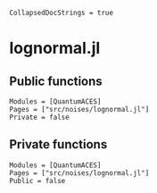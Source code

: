 ```@meta
CollapsedDocStrings = true
```

# lognormal.jl

## Public functions

```@autodocs
Modules = [QuantumACES]
Pages = ["src/noises/lognormal.jl"]
Private = false
```

## Private functions

```@autodocs
Modules = [QuantumACES]
Pages = ["src/noises/lognormal.jl"]
Public = false
```
